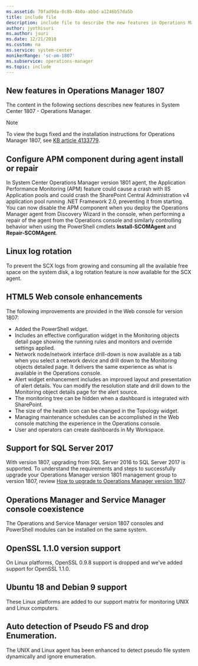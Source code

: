 ```yaml
---
ms.assetid: 70fad9da-0c8b-4b0a-abbd-a1246b57da5b
title: include file
description: include file to describe the new features in Operations Manager 1807.
author: jyothisuri
ms.author: jsuri
ms.date: 12/21/2018
ms.custom: na
ms.service: system-center
monikerRange: 'sc-om-1807'
ms.subservice: operations-manager
ms.topic: include
---
```


## New features in Operations Manager 1807

The content in the following sections describes new features in System Center 1807 - Operations Manager.

>[!NOTE]
> To view the bugs fixed and the installation instructions for Operations Manager 1807, see [KB article 4133779](https://support.microsoft.com/help/4133779).

## Configure APM component during agent install or repair
In System Center Operations Manager version 1801 agent, the Application Performance Monitoring (APM) feature could cause a crash with IIS Application pools and could crash the SharePoint Central Administration v4 application pool running .NET Framework 2.0, preventing it from starting. You can now disable the APM component when you deploy the Operations Manager agent from Discovery Wizard in the console, when performing a repair of the agent from the Operations console and similarly controlling behavior when using the PowerShell cmdlets **Install-SCOMAgent** and **Repair-SCOMAgent**.  


## Linux log rotation

To prevent the SCX logs from growing and consuming all the available free space on the system disk, a log rotation feature is now available for the SCX agent.  

## HTML5 Web console enhancements
The following improvements are provided in the Web console for version 1807:

* Added the PowerShell widget.
* Includes an effective configuration widget in the Monitoring objects detail page showing the running rules and monitors and override settings applied.
* Network node/network interface drill-down is now available as a tab when you select a network device and drill down to the Monitoring objects detailed page. It delivers the same experience as what is available in the Operations console.
* Alert widget enhancement includes an improved layout and presentation of alert details. You can modify the resolution state and drill down to the Monitoring object details page for the alert source.
* The monitoring tree can be hidden when a dashboard is integrated with SharePoint.
* The size of the health icon can be changed in the Topology widget.
* Managing maintenance schedules can be accomplished in the Web console matching the experience in the Operations console.
* User and operators can create dashboards in My Workspace.

## Support for SQL Server 2017
With version 1807, upgrading from SQL Server 2016 to SQL Server 2017 is supported. To understand the requirements and steps to successfully upgrade your Operations Manager version 1801 management group to version 1807, review [How to upgrade to Operations Manager version 1807](../scom/upgrade-1801-to-1807.md).

## Operations Manager and Service Manager console coexistence
The Operations and Service Manager version 1807 consoles and PowerShell modules can be installed on the same system.  

## OpenSSL 1.1.0 version support
On Linux platforms, OpenSSL 0.9.8 support is dropped and we've added support for OpenSSL 1.1.0.

## Ubuntu 18 and Debian 9 support
These Linux platforms are added to our support matrix for monitoring UNIX and Linux computers.

## Auto detection of Pseudo FS and drop Enumeration.
The UNIX and Linux agent has been enhanced to detect pseudo file system dynamically and ignore enumeration.  
